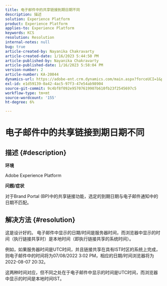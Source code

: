 ```yaml
---
title: 电子邮件中的共享链接到期日期不同
description: 描述
solution: Experience Platform
product: Experience Platform
applies-to: Experience Platform
keywords: KCS
resolution: Resolution
internal-notes: null
bug: true
article-created-by: Nayanika Chakravarty
article-created-date: 1/16/2023 5:44:50 PM
article-published-by: Nayanika Chakravarty
article-published-date: 1/16/2023 5:58:04 PM
version-number: 2
article-number: KA-20044
dynamics-url: https://adobe-ent.crm.dynamics.com/main.aspx?forceUCI=1&pagetype=entityrecord&etn=knowledgearticle&id=9e14b874-c595-ed11-aad1-6045bd006149
exl-id: e1d59139-0a42-4ac5-97f3-47e54ab98904
source-git-commit: 9c4bf8f092e95707619907b610fb23f2545697c5
workflow-type: tm+mt
source-wordcount: '155'
ht-degree: 6%

---
```


# 电子邮件中的共享链接到期日期不同

## 描述 {#description}


<b>环境</b>

Adobe Experience Platform

<b>问题/症状</b>

对于Brand Portal (BP)中的共享链接功能，选定的到期日期与电子邮件通知中的日期不匹配。


## 解决方法 {#resolution}


这是设计好的。 电子邮件中显示的日期/时间是服务器时间，而浏览器中显示的时间（执行链接共享时）是本地时间（即执行链接共享的系统时间）。

例如，如果服务器时间是UTC时间，并且链接共享在具有IST时区的系统上完成，则电子邮件中的时间将为07/08/2022 3:02 PM，相应的日期/时间浏览器将为2022-08-07 20:32。

这两种时间对应，但不同之处在于电子邮件中显示的时间是UTC时间，而浏览器中显示的时间是本地时间IST。
